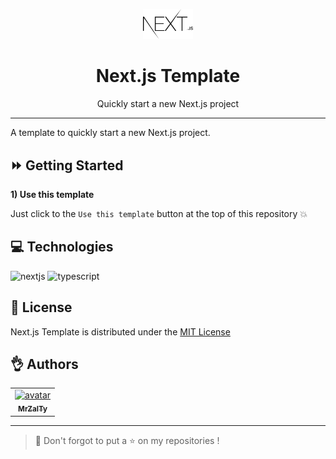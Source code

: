 <p align="center"><a href="https://github.com/MrZalTy/next-template">
  <img src=".github/assets/logo.svg" width="80" alt="Logo" /></a>
</p>

<h1 align="center">Next.js Template</h1>

<p align="center">Quickly start a new Next.js project</p>

---

A template to quickly start a new Next.js project.

## :fast_forward: Getting Started

**1) Use this template**

Just click to the `Use this template` button at the top of this repository :boom:

## :computer: Technologies

<p>
  <img src="https://img.shields.io/badge/Next-black?style=for-the-badge&logo=next.js&logoColor=white" alt="nextjs" />
  <img src="https://img.shields.io/badge/TypeScript-007ACC?style=for-the-badge&logo=typescript&logoColor=white" alt="typescript" />
</p>

## :pencil: License

Next.js Template is distributed under the [MIT License](LICENSE)

## :ok_hand: Authors

<table>
  <tr>
    <td align="center">
      <a href="https://github.com/MrZalTy">
        <img src="https://avatars.githubusercontent.com/u/25481821?v=4?s=100" width="100px;" alt="avatar"/><br />
      <sub>
        <b>MrZalTy</b>
      </sub>
    </a>
  </tr>
</table>

---

> :rocket: Don't forgot to put a :star: on my repositories !
